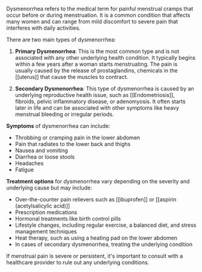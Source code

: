 Dysmenorrhea refers to the medical term for painful menstrual cramps that occur before or during menstruation. It is a common condition that affects many women and can range from mild discomfort to severe pain that interferes with daily activities.

There are two main types of dysmenorrhea:

1. **Primary Dysmenorrhea**: This is the most common type and is not associated with any other underlying health condition. It typically begins within a few years after a woman starts menstruating. The pain is usually caused by the release of prostaglandins, chemicals in the [[uterus]] that cause the muscles to contract.

2. **Secondary Dysmenorrhea**: This type of dysmenorrhea is caused by an underlying reproductive health issue, such as [[Endometriosis]], fibroids, pelvic inflammatory disease, or adenomyosis. It often starts later in life and can be associated with other symptoms like heavy menstrual bleeding or irregular periods.

**Symptoms** of dysmenorrhea can include:
- Throbbing or cramping pain in the lower abdomen
- Pain that radiates to the lower back and thighs
- Nausea and vomiting
- Diarrhea or loose stools
- Headaches
- Fatigue

**Treatment options** for dysmenorrhea vary depending on the severity and underlying cause but may include:
- Over-the-counter pain relievers such as [[ibuprofen]] or [[aspirin (acetylsalicylic acid)]]
- Prescription medications
- Hormonal treatments like birth control pills
- Lifestyle changes, including regular exercise, a balanced diet, and stress management techniques
- Heat therapy, such as using a heating pad on the lower abdomen
- In cases of secondary dysmenorrhea, treating the underlying condition

If menstrual pain is severe or persistent, it's important to consult with a healthcare provider to rule out any underlying conditions.